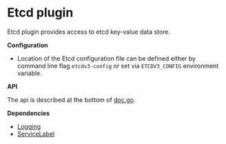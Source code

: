 # Etcd plugin

Etcd plugin provides access to etcd key-value data store.

**Configuration**

- Location of the Etcd configuration file can be defined either by command line flag `etcdv3-config` or 
set via `ETCDV3_CONFIG` environment variable.

**API**

The api is described at the bottom of [doc.go](doc.go).

**Dependencies**
- [Logging](../../../logging/plugin)
- [ServiceLabel](../../../servicelabel)